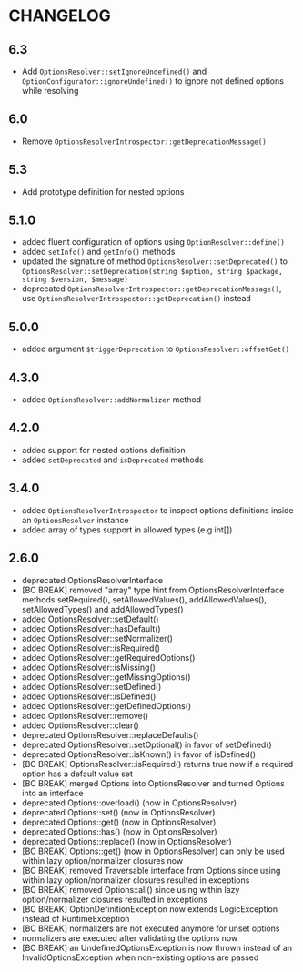 # CHANGELOG

## 6.3

- Add `OptionsResolver::setIgnoreUndefined()` and `OptionConfigurator::ignoreUndefined()` to ignore not defined options while resolving

## 6.0

- Remove `OptionsResolverIntrospector::getDeprecationMessage()`

## 5.3

- Add prototype definition for nested options

## 5.1.0

- added fluent configuration of options using `OptionResolver::define()`
- added `setInfo()` and `getInfo()` methods
- updated the signature of method `OptionsResolver::setDeprecated()` to `OptionsResolver::setDeprecation(string $option, string $package, string $version, $message)`
- deprecated `OptionsResolverIntrospector::getDeprecationMessage()`, use `OptionsResolverIntrospector::getDeprecation()` instead

## 5.0.0

- added argument `$triggerDeprecation` to `OptionsResolver::offsetGet()`

## 4.3.0

- added `OptionsResolver::addNormalizer` method

## 4.2.0

- added support for nested options definition
- added `setDeprecated` and `isDeprecated` methods

## 3.4.0

- added `OptionsResolverIntrospector` to inspect options definitions inside an `OptionsResolver` instance
- added array of types support in allowed types (e.g int[])

## 2.6.0

- deprecated OptionsResolverInterface
- [BC BREAK] removed "array" type hint from OptionsResolverInterface methods
  setRequired(), setAllowedValues(), addAllowedValues(), setAllowedTypes() and
  addAllowedTypes()
- added OptionsResolver::setDefault()
- added OptionsResolver::hasDefault()
- added OptionsResolver::setNormalizer()
- added OptionsResolver::isRequired()
- added OptionsResolver::getRequiredOptions()
- added OptionsResolver::isMissing()
- added OptionsResolver::getMissingOptions()
- added OptionsResolver::setDefined()
- added OptionsResolver::isDefined()
- added OptionsResolver::getDefinedOptions()
- added OptionsResolver::remove()
- added OptionsResolver::clear()
- deprecated OptionsResolver::replaceDefaults()
- deprecated OptionsResolver::setOptional() in favor of setDefined()
- deprecated OptionsResolver::isKnown() in favor of isDefined()
- [BC BREAK] OptionsResolver::isRequired() returns true now if a required
  option has a default value set
- [BC BREAK] merged Options into OptionsResolver and turned Options into an
  interface
- deprecated Options::overload() (now in OptionsResolver)
- deprecated Options::set() (now in OptionsResolver)
- deprecated Options::get() (now in OptionsResolver)
- deprecated Options::has() (now in OptionsResolver)
- deprecated Options::replace() (now in OptionsResolver)
- [BC BREAK] Options::get() (now in OptionsResolver) can only be used within
  lazy option/normalizer closures now
- [BC BREAK] removed Traversable interface from Options since using within
  lazy option/normalizer closures resulted in exceptions
- [BC BREAK] removed Options::all() since using within lazy option/normalizer
  closures resulted in exceptions
- [BC BREAK] OptionDefinitionException now extends LogicException instead of
  RuntimeException
- [BC BREAK] normalizers are not executed anymore for unset options
- normalizers are executed after validating the options now
- [BC BREAK] an UndefinedOptionsException is now thrown instead of an
  InvalidOptionsException when non-existing options are passed
